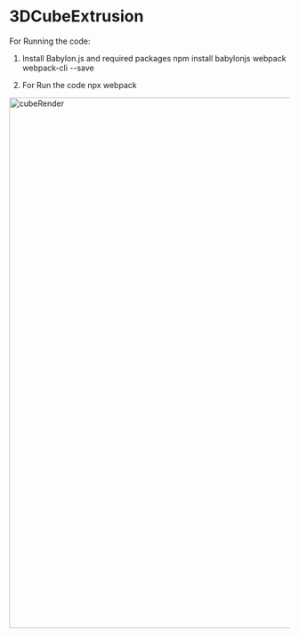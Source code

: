 # 3DCubeExtrusion

For Running the code:

1) Install Babylon.js and required packages
npm install babylonjs webpack webpack-cli --save

2) For Run the code
npx webpack

<img width="953" alt="cubeRender" src="https://github.com/iamajaybohra/3DCubeExtrusion/assets/63140274/d05d4ca1-328f-4438-8187-4923e16d7c50">

